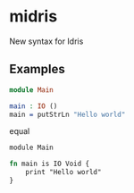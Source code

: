 # midris
New syntax for Idris

## Examples
```idris
module Main

main : IO ()
main = putStrLn "Hello world"
```
equal
```rust
module Main

fn main is IO Void {
    print "Hello world"
}
```

